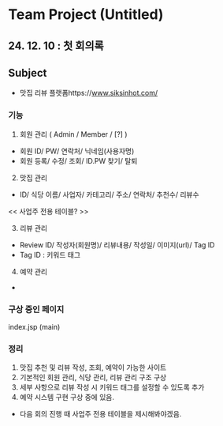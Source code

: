 # Team Project (Untitled)

## 24. 12. 10 : 첫 회의록

## Subject 
* 맛집 리뷰 플랫폼https://www.siksinhot.com/

### 기능

1) 회원 관리 ( Admin / Member / [?] )
* 회원 ID/ PW/ 연락처/ 닉네임(사용자명)
* 회원 등록/ 수정/ 조회/ ID.PW 찾기/ 탈퇴
  
2) 맛집 관리
* ID/ 식당 이름/ 사업자/ 카테고리/ 주소/ 연락처/ 추천수/ 리뷰수

<< 사업주 전용 테이블? >>



3) 리뷰 관리
* Review ID/ 작성자(회원명)/ 리뷰내용/ 작성일/ 이미지(url)/ Tag ID
* Tag ID : 키워드 태그

4) 예약 관리
* 

### 구상 중인 페이지
index.jsp (main)
 

### 정리
1) 맛집 추천 및 리뷰 작성, 조회, 예약이 가능한 사이트
2) 기본적인 회원 관리, 식당 관리, 리뷰 관리 구조 구상
3) 세부 사항으로 리뷰 작성 시 키워드 태그를 설정할 수 있도록 추가
4) 예약 시스템 구현 구상 중에 있음.

* 다음 회의 진행 때 사업주 전용 테이블을 제시해봐야겠음. 
